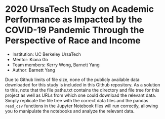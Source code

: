 # 2020 UrsaTech Study on Academic Performance as Impacted by the COVID-19 Pandemic Through the Perspective of Race and Income
- Institution: UC Berkeley UrsaTech
- Mentor: Kiana Go
- Team members: Kerry Wong, Barnett Yang
- Author: Barnett Yang

Due to Github limits of file size, none of the publicly available data downloaded for this study is included in this Github repository. As a solution to this, note that the file paths.txt contains the directory and file tree for this project as well as URLs from which one could download the relevant data. Simply replicate the file tree with the correct data files and the pandas `read_csv` functions in the Jupyter Notebook files will run correctly, allowing you to manipulate the notebooks and analyze the relevant data.